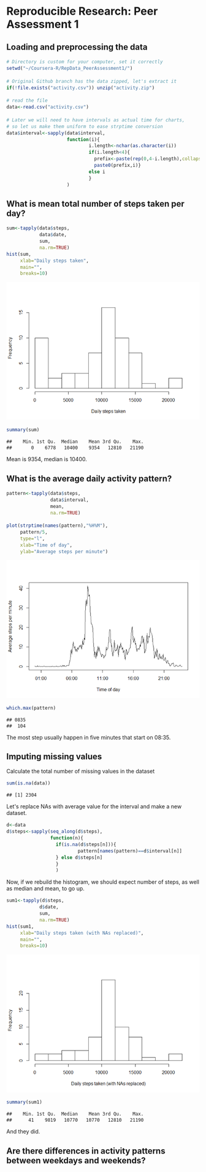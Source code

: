 # Reproducible Research: Peer Assessment 1


## Loading and preprocessing the data


```r
# Directory is custom for your computer, set it correctly
setwd("~/Coursera-R/RepData_PeerAssessment1/")

# Original Github branch has the data zipped, let's extract it
if(!file.exists("activity.csv")) unzip("activity.zip")

# read the file
data<-read.csv("activity.csv")

# Later we will need to have intervals as actual time for charts,
# so let us make them uniform to ease strptime conversion
data$interval<-sapply(data$interval,
                      function(i){
                              i.length<-nchar(as.character(i))
                              if(i.length<4){
                                prefix<-paste(rep(0,4-i.length),collapse="")
                                paste0(prefix,i)}
                              else i
                              }
                      )
```

## What is mean total number of steps taken per day?


```r
sum<-tapply(data$steps,
            data$date,
            sum,
            na.rm=TRUE)
hist(sum,
     xlab="Daily steps taken",
     main="",
     breaks=10)
```

![](PA1_template_files/figure-html/unnamed-chunk-2-1.png) 

```r
summary(sum)
```

```
##    Min. 1st Qu.  Median    Mean 3rd Qu.    Max. 
##       0    6778   10400    9354   12810   21190
```


Mean is 9354, median is 10400.

## What is the average daily activity pattern?



```r
pattern<-tapply(data$steps,
                data$interval,
                mean,
                na.rm=TRUE)

plot(strptime(names(pattern),"%H%M"),
     pattern/5,
     type="l",
     xlab="Time of day",  
     ylab="Average steps per minute")
```

![](PA1_template_files/figure-html/unnamed-chunk-3-1.png) 

```r
which.max(pattern)
```

```
## 0835 
##  104
```

The most step usually happen in five minutes that start on
08:35.


## Imputing missing values

Calculate the total number of missing values in the dataset

```r
sum(is.na(data))
```

```
## [1] 2304
```

Let's replace NAs with average value for the interval and make a new dataset.


```r
d<-data
d$steps<-sapply(seq_along(d$steps),
                function(n){
                  if(is.na(d$steps[n])){
                          pattern[names(pattern)==d$interval[n]]
                  } else d$steps[n]
                  }
                  )
```



Now, if we rebuild the histogram, we should expect number of steps,
as well as median and mean, to go up.


```r
sum1<-tapply(d$steps,
            d$date,
            sum,
            na.rm=TRUE)
hist(sum1,
     xlab="Daily steps taken (with NAs replaced)",
     main="",
     breaks=10)
```

![](PA1_template_files/figure-html/unnamed-chunk-7-1.png) 

```r
summary(sum1)
```

```
##    Min. 1st Qu.  Median    Mean 3rd Qu.    Max. 
##      41    9819   10770   10770   12810   21190
```

And they did.


## Are there differences in activity patterns between weekdays and weekends?
